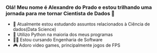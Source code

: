 ### Olá! Meu nome é Alexandre do Prado e estou trilhando uma jornada para me tornar Cientista de Dados 👋


- 🤖 Atualmente estou estudando assuntos relacionados à Ciência de dados(Data Science)
- 🐍 Utilizo Python na maioria dos meus programas
- 🧑‍💻 Estou cursando Engenharia de Software
- 🎮 Adoro video games, principalmente jogos de FPS

